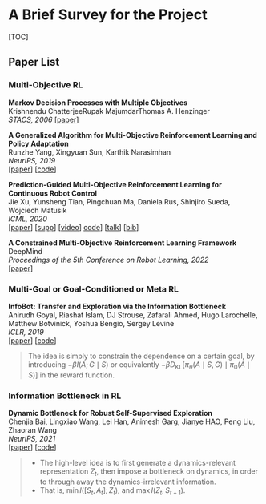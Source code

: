 # A Brief Survey for the Project
[TOC]

## Paper List
### Multi-Objective RL
**Markov Decision Processes with Multiple Objectives**\
Krishnendu ChatterjeeRupak MajumdarThomas A. Henzinger\
*STACS, 2006*
[[paper](https://link.springer.com/chapter/10.1007/11672142_26)]

**A Generalized Algorithm for Multi-Objective Reinforcement Learning and Policy Adaptation**\
Runzhe Yang, Xingyuan Sun, Karthik Narasimhan\
*NeurIPS, 2019*\
[[paper](https://arxiv.org/abs/1908.08342)] [[code](https://github.com/RunzheYang/MORL)]

**Prediction-Guided Multi-Objective Reinforcement Learning for Continuous Robot Control**\
Jie Xu, Yunsheng Tian, Pingchuan Ma, Daniela Rus, Shinjiro Sueda, Wojciech Matusik\
*ICML, 2020*\
[[paper](https://people.csail.mit.edu/jiex/papers/PGMORL/paper.pdf)]  [[supp](https://people.csail.mit.edu/jiex/papers/PGMORL/supp.pdf)]  [[video](https://people.csail.mit.edu/jiex/papers/PGMORL/video.mp4)]  [code](https://github.com/mit-gfx/PGMORL)]  [[talk](https://people.csail.mit.edu/jiex/papers/PGMORL/talk.mp4)]  [[bib](http://pgmorl.csail.mit.edu/)]

**A Constrained Multi-Objective Reinforcement Learning Framework**\
DeepMind\
*Proceedings of the 5th Conference on Robot Learning, 2022*\
[[paper](https://proceedings.mlr.press/v164/huang22a.html)]

### Multi-Goal or Goal-Conditioned or Meta RL
**InfoBot: Transfer and Exploration via the Information Bottleneck**\
Anirudh Goyal, Riashat Islam, DJ Strouse, Zafarali Ahmed, Hugo Larochelle, Matthew Botvinick, Yoshua Bengio, Sergey Levine\
*ICLR, 2019*\
[[paper](https://openreview.net/forum?id=rJg8yhAqKm)] [[code](https://github.com/maximecb/gym-minigrid)]
> The idea is simply to constrain the dependence on a certain goal, by introducing $- \beta I(A ; G \mid S)$ or equivalently $- \beta D_{\mathrm{KL}}\left[\pi_{\theta}(A \mid S, G) \mid \pi_{0}(A \mid S)\right]$ in the reward function.

### Information Bottleneck in RL
**Dynamic Bottleneck for Robust Self-Supervised Exploration**\
Chenjia Bai, Lingxiao Wang, Lei Han, Animesh Garg, Jianye HAO, Peng Liu, Zhaoran Wang\
*NeurIPS, 2021*\
[[paper](https://openreview.net/forum?id=-t6TeG3A6Do)] [[code](https://github.com/Baichenjia/DB)]
> - The high-level idea is to first generate a dynamics-relevant representation $Z_{t}$, then impose a bottleneck on dynamics, in order to through away the dynamics-irrelevant information.
> - That is, $\min I([S_t, A_t]; Z_t)$, and $\max I(Z_t; S_{t+1})$.

